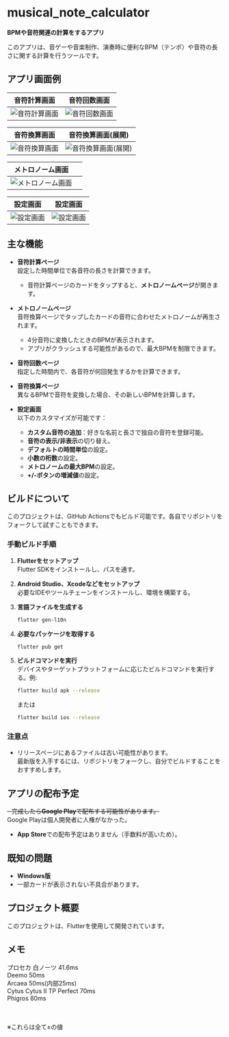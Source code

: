 # musical_note_calculator

**BPMや音符関連の計算をするアプリ**

このアプリは、音ゲーや音楽制作、演奏時に便利なBPM（テンポ）や音符の長さに関する計算を行うツールです。

## アプリ画面例
| 音符計算画面 | 音符回数画面 |
| --- | --- |
| ![音符計算画面](https://github.com/user-attachments/assets/31724174-d531-4497-8d14-f493c64bb9df) | ![音符回数画面](https://github.com/user-attachments/assets/bf9d286c-aad7-42a8-bdc7-503c28cd42c7) |

| 音符換算画面 | 音符換算画面(展開) |
| --- | --- |
| ![音符換算画面](https://github.com/user-attachments/assets/00194d00-36c2-4aef-8ad1-fdb914e04daa) | ![音符換算画面(展開)](https://github.com/user-attachments/assets/a9e40091-57e7-4af1-b459-abeb61ddb7f1) |

| メトロノーム画面 |  |
| --- | --- |
| ![メトロノーム画面](https://github.com/user-attachments/assets/b458b8eb-1446-45dd-913e-4b2020c081dd) |  |

| 設定画面 | 設定画面 |
| --- | --- |
| ![設定画面](https://github.com/user-attachments/assets/cfb03d52-f109-4c15-830c-a2a4bf22217c) | ![設定画面](https://github.com/user-attachments/assets/bc1460df-85b6-4c2c-a5f2-0b0971c5ac90) |


## 主な機能
- **音符計算ページ**  
  設定した時間単位で各音符の長さを計算できます。  
  - 音符計算ページのカードをタップすると、**メトロノームページ**が開きます。
    
- **メトロノームページ**  
  音符換算ページでタップしたカードの音符に合わせたメトロノームが再生されます。  
  - 4分音符に変換したときのBPMが表示されます。
  - アプリがクラッシュする可能性があるので、最大BPMを制限できます。

- **音符回数ページ**  
  指定した時間内で、各音符が何回発生するかを計算できます。

- **音符換算ページ**  
  異なるBPMで音符を変換した場合、その新しいBPMを計算します。

- **設定画面**  
  以下のカスタマイズが可能です：  
  - **カスタム音符の追加**：好きな名前と長さで独自の音符を登録可能。  
  - **音符の表示/非表示**の切り替え。  
  - **デフォルトの時間単位**の設定。
  - **小数の桁数**の設定。
  - **メトロノームの最大BPM**の設定。
  - **+/-ボタンの増減値**の設定。

## ビルドについて
このプロジェクトは、GitHub Actionsでもビルド可能です。各自でリポジトリをフォークして試すこともできます。

### 手動ビルド手順

1. **Flutterをセットアップ**  
   Flutter SDKをインストールし、パスを通す。

2. **Android Studio、Xcodeなどをセットアップ**  
   必要なIDEやツールチェーンをインストールし、環境を構築する。

3. **言語ファイルを生成する**  
   ```bash
   flutter gen-l10n
   ```

4. **必要なパッケージを取得する**  
   ```bash
   flutter pub get
   ```

5. **ビルドコマンドを実行**  
   デバイスやターゲットプラットフォームに応じたビルドコマンドを実行する。例:  
   ```bash
   flutter build apk --release
   ```  
   または  
   ```bash
   flutter build ios --release
   ```

### 注意点
- リリースページにあるファイルは古い可能性があります。  
最新版を入手するには、リポジトリをフォークし、自分でビルドすることをおすすめします。

## アプリの配布予定
~~- 完成したら**Google Play**で配布する可能性があります。~~<br>
Google Playは個人開発者に人権がなかった。
- **App Store**での配布予定はありません（手数料が高いため）。

## 既知の問題
- **Windows版**  
- 一部カードが表示されない不具合があります。

## プロジェクト概要
このプロジェクトは、Flutterを使用して開発されています。

## メモ
プロセカ 白ノーツ 41.6ms <br>
Deemo 50ms <br>
Arcaea 50ms(内部25ms) <br>
Cytus Cytus II TP Perfect 70ms <br>
Phigros 80ms <br>

<br><br>
※これらは全て±の値